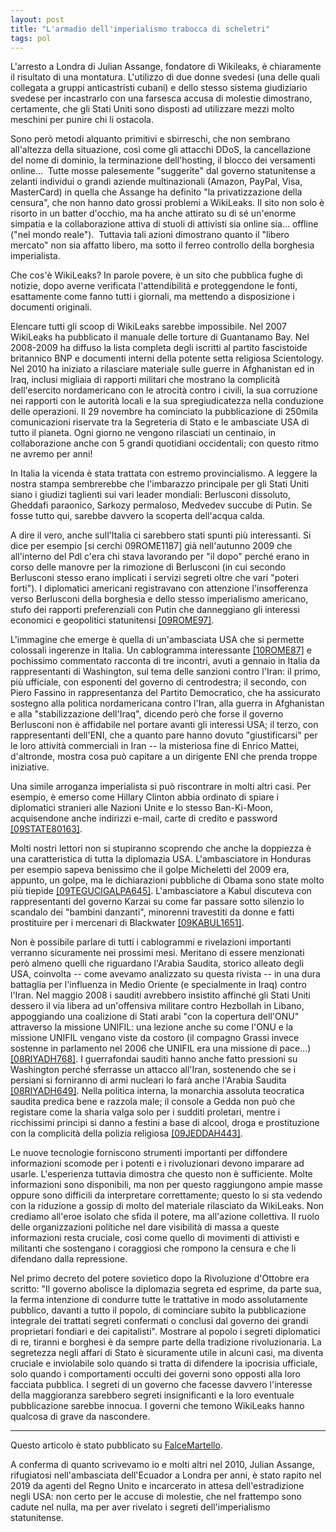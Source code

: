 ```yaml
---
layout: post
title: "L'armadio dell'imperialismo trabocca di scheletri"
tags: pol
---
```

L'arresto a Londra di Julian Assange, fondatore di Wikileaks, è chiaramente il risultato di una montatura. L'utilizzo di due donne svedesi (una delle quali collegata a gruppi anticastristi cubani) e dello stesso sistema giudiziario svedese per incastrarlo con una farsesca accusa di molestie dimostrano, certamente, che gli Stati Uniti sono disposti ad utilizzare mezzi molto meschini per punire chi li ostacola.

Sono però metodi alquanto primitivi e sbirreschi, che non sembrano all'altezza della situazione, così come gli attacchi DDoS, la cancellazione del nome di dominio, la terminazione dell'hosting, il blocco dei versamenti online...  Tutte mosse palesemente "suggerite" dal governo statunitense a zelanti individui o grandi aziende multinazionali (Amazon, PayPal, Visa, MasterCard) in quella che Assange ha definito "la privatizzazione della censura", che non hanno dato grossi problemi a WikiLeaks. Il sito non solo è risorto in un batter d'occhio, ma ha anche attirato su di sé un'enorme simpatia e la collaborazione attiva di stuoli di attivisti sia online sia... offline ("nel mondo reale").  Tuttavia tali azioni dimostrano quanto il "libero mercato" non sia affatto libero, ma sotto il ferreo controllo della borghesia imperialista.

Che cos'è WikiLeaks? In parole povere, è un sito che pubblica fughe di notizie, dopo averne verificata l'attendibilità e proteggendone le fonti, esattamente come fanno tutti i giornali, ma mettendo a disposizione i documenti originali.

Elencare tutti gli scoop di WikiLeaks sarebbe impossibile. Nel 2007 WikiLeaks ha pubblicato il manuale delle torture di Guantanamo Bay. Nel 2008-2009 ha diffuso la lista completa degli iscritti al partito fascistoide britannico BNP e documenti interni della potente setta religiosa Scientology. Nel 2010 ha iniziato a rilasciare materiale sulle guerre in Afghanistan ed in Iraq, inclusi migliaia di rapporti militari che mostrano la complicità dell'esercito nordamericano con le atrocità contro i civili, la sua corruzione nei rapporti con le autorità locali e la sua spregiudicatezza nella conduzione delle operazioni. Il 29 novembre ha cominciato la pubblicazione di 250mila comunicazioni riservate tra la Segreteria di Stato e le ambasciate USA di tutto il pianeta. Ogni giorno ne vengono rilasciati un centinaio, in collaborazione anche con 5 grandi quotidiani occidentali; con questo ritmo ne avremo per anni!

In Italia la vicenda è stata trattata con estremo provincialismo. A leggere la nostra stampa sembrerebbe che l'imbarazzo principale per gli Stati Uniti siano i giudizi taglienti sui vari leader mondiali: Berlusconi dissoluto, Gheddafi paraonico, Sarkozy permaloso, Medvedev succube di Putin. Se fosse tutto qui, sarebbe davvero la scoperta dell'acqua calda.

A dire il vero, anche sull'Italia ci sarebbero stati spunti più interessanti. Si dice per esempio [si cerchi 09ROME1187] già nell'autunno 2009 che all'interno del Pdl c'era chi stava lavorando per "il dopo" perché erano in corso delle manovre per la rimozione di Berlusconi (in cui secondo Berlusconi stesso erano implicati i servizi segreti oltre che vari "poteri forti"). I diplomatici americani registravano con attenzione l'insofferenza verso Berlusconi della borghesia e dello stesso imperialismo americano, stufo dei rapporti preferenziali con Putin che danneggiano gli interessi economici e geopolitici statunitensi [\[09ROME97\]](https://www.wikileaks.org/plusd/cables/09ROME97_a.html).

L'immagine che emerge è quella di un'ambasciata USA che si permette colossali ingerenze in Italia. Un cablogramma interessante [\[10ROME87\]](https://www.wikileaks.org/plusd/cables/10ROME87_a.html) e pochissimo commentato racconta di tre incontri, avuti a gennaio in Italia da rappresentanti di Washington, sul tema delle sanzioni contro l'Iran: il primo, più ufficiale, con esponenti del governo di centrodestra; il secondo, con Piero Fassino in rappresentanza del Partito Democratico, che ha assicurato sostegno alla politica nordamericana contro l'Iran, alla guerra in Afghanistan e alla "stabilizzazione dell'Iraq", dicendo però che forse il governo Berlusconi non è affidabile nel portare avanti gli interessi USA; il terzo, con rappresentanti dell'ENI, che a quanto pare hanno dovuto "giustificarsi" per le loro attività commerciali in Iran -- la misteriosa fine di Enrico Mattei, d'altronde, mostra cosa può capitare a un dirigente ENI che prenda troppe iniziative.

Una simile arroganza imperialista si può riscontrare in molti altri casi. Per esempio, è emerso come Hillary Clinton abbia ordinato di spiare i diplomatici stranieri alle Nazioni Unite e lo stesso Ban-Ki-Moon, acquisendone anche indirizzi e-mail, carte di credito e password [\[09STATE80163\]](https://www.wikileaks.org/plusd/cables/09STATE80163_a.html).

Molti nostri lettori non si stupiranno scoprendo che anche la doppiezza è una caratteristica di tutta la diplomazia USA. L'ambasciatore in Honduras per esempio sapeva benissimo che il golpe Micheletti del 2009 era, appunto, un golpe, ma le dichiarazioni pubbliche di Obama sono state molto più tiepide [\[09TEGUCIGALPA645\]](https://www.wikileaks.org/plusd/cables/09TEGUCIGALPA645_a.html). L'ambasciatore a Kabul discuteva con rappresentanti del governo Karzai su come far passare sotto silenzio lo scandalo dei "bambini danzanti", minorenni travestiti da donne e fatti prostituire per i mercenari di Blackwater [\[09KABUL1651\]](https://www.wikileaks.org/plusd/cables/09KABUL1651_a.html).

Non è possibile parlare di tutti i cablogrammi e rivelazioni importanti verranno sicuramente nei prossimi mesi. Meritano di essere menzionati però almeno quelli che riguardano l'Arabia Saudita, storico alleato degli USA, coinvolta -- come avevamo analizzato su questa rivista -- in una dura battaglia per l'influenza in Medio Oriente (e specialmente in Iraq) contro l'Iran. Nel maggio 2008 i sauditi avrebbero insistito affinché gli Stati Uniti dessero il via libera ad un'offensiva militare contro Hezbollah in Libano, appoggiando una coalizione di Stati arabi "con la copertura dell'ONU" attraverso la missione UNIFIL: una lezione anche su come l'ONU e la missione UNIFIL vengano viste da costoro (il compagno Grassi invece sostenne in parlamento nel 2006 che UNIFIL era una missione di pace...) [\[08RIYADH768\]](https://www.wikileaks.org/plusd/cables/08RIYADH768_a.html). I guerrafondai sauditi hanno anche fatto pressioni su Washington perché sferrasse un attacco all'Iran, sostenendo che se i persiani si forniranno di armi nucleari lo farà anche l'Arabia Saudita [\[08RIYADH649\]](https://www.wikileaks.org/plusd/cables/08RIYADH649_a.html). Nella politica interna, la monarchia assoluta teocratica saudita predica bene e razzola male; il console a Gedda non può che registare come la sharia valga solo per i sudditi proletari, mentre i ricchissimi principi si danno a festini a base di alcool, droga e prostituzione con la complicità della polizia religiosa [\[09JEDDAH443\]](https://www.wikileaks.org/plusd/cables/09JEDDAH443_a.html).

Le nuove tecnologie forniscono strumenti importanti per diffondere informazioni scomode per i potenti e i rivoluzionari devono imparare ad usarle. L'esperienza tuttavia dimostra che questo non è sufficiente. Molte informazioni sono disponibili, ma non per questo raggiungono ampie masse oppure sono difficili da interpretare correttamente; questo lo si sta vedendo con la riduzione a gossip di molto del materiale rilasciato da WikiLeaks. Non crediamo all'eroe isolato che sfida il potere, ma all'azione collettiva. Il ruolo delle organizzazioni politiche nel dare visibilità di massa a queste informazioni resta cruciale, così come quello di movimenti di attivisti e militanti che sostengano i coraggiosi che rompono la censura e che li difendano dalla repressione.

Nel primo decreto del potere sovietico dopo la Rivoluzione d'Ottobre era scritto: "Il governo abolisce la diplomazia segreta ed esprime, da parte sua, la ferma intenzione di condurre tutte le trattative in modo assolutamente pubblico, davanti a tutto il popolo, di cominciare subito la pubblicazione integrale dei trattati segreti confermati o conclusi dal governo dei grandi proprietari fondiari e dei capitalisti". Mostrare al popolo i segreti diplomatici di re, tiranni e borghesi è da sempre parte della tradizione rivoluzionaria. La segretezza negli affari di Stato è sicuramente utile in alcuni casi, ma diventa cruciale e inviolabile solo quando si tratta di difendere la ipocrisia ufficiale, solo quando i comportamenti occulti dei governi sono opposti alla loro facciata pubblica. I segreti di un governo che facesse davvero l'interesse della maggioranza sarebbero segreti insignificanti e la loro eventuale pubblicazione sarebbe innocua. I governi che temono WikiLeaks hanno qualcosa di grave da nascondere.

***

Questo articolo è stato pubblicato su [FalceMartello](https://old.marxismo.net/nord-america/internazionale/nord-america/wikileaks-larmadio-dellimperialismo-trabocca-di-scheletri).

A conferma di quanto scrivevamo io e molti altri nel 2010, Julian Assange, rifugiatosi nell'ambasciata dell'Ecuador a Londra per anni, è stato rapito nel 2019 da agenti del Regno Unito e incarcerato in attesa dell'estradizione negli USA: non certo per le accuse di molestie, che nel frattempo sono cadute nel nulla, ma per aver rivelato i segreti dell'imperialismo statunitense.